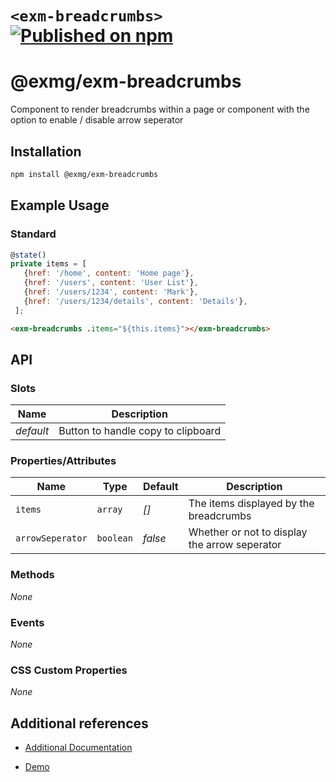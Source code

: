 # `<exm-breadcrumbs>` [![Published on npm](https://img.shields.io/npm/v/@exmg/exm-breadcrumbs.svg)](https://www.npmjs.com/package/@exmg/exm-breadcrumbs)

# @exmg/exm-breadcrumbs

Component to render breadcrumbs within a page or component with the option to enable / disable arrow seperator

## Installation

```sh
npm install @exmg/exm-breadcrumbs
```

## Example Usage

### Standard

```js
@state()
private items = [
   {href: '/home', content: 'Home page'},
   {href: '/users', content: 'User List'},
   {href: '/users/1234', content: 'Mark'},
   {href: '/users/1234/details', content: 'Details'},
 ];
```

```html
<exm-breadcrumbs .items="${this.items}"></exm-breadcrumbs>
```

## API

### Slots

| Name      | Description                        |
| --------- | ---------------------------------- |
| _default_ | Button to handle copy to clipboard |

### Properties/Attributes

| Name             | Type      | Default | Description                                   |
| ---------------- | --------- | ------- | --------------------------------------------- |
| `items`          | `array`   | _[]_    | The items displayed by the breadcrumbs        |
| `arrowSeperator` | `boolean` | _false_ | Whether or not to display the arrow seperator |

### Methods

_None_

### Events

_None_

### CSS Custom Properties

_None_

## Additional references

- [Additional Documentation](https://exmg.github.io/exmachina-web-components/ExmgBreadcrumbs.html)

- [Demo](https://exmg.github.io/exmachina-web-components/demo/?el=exm-breadcrumbs)
